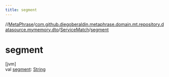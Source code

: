 ```yaml
---
title: segment
---
```

//[MetaPhrase](../../../index.html)/[com.github.diegoberaldin.metaphrase.domain.mt.repository.datasource.mymemory.dto](../index.html)/[ServiceMatch](index.html)/[segment](segment.html)



# segment



[jvm]\
val [segment](segment.html): [String](https://kotlinlang.org/api/latest/jvm/stdlib/kotlin/-string/index.html)




